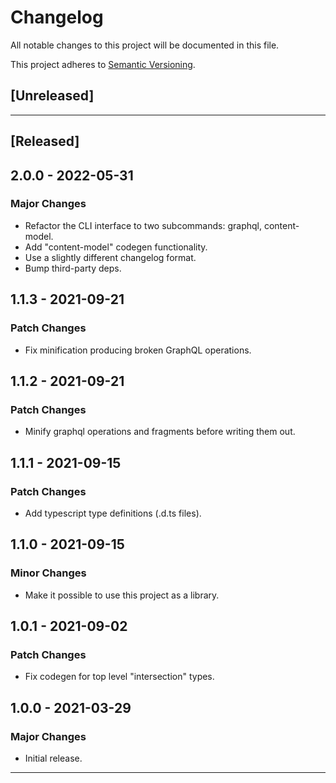 # Changelog

All notable changes to this project will be documented in this file.

This project adheres to [Semantic Versioning][semantic versioning].

## [Unreleased]

---

## [Released]

## 2.0.0 - 2022-05-31

### Major Changes

- Refactor the CLI interface to two subcommands: graphql, content-model.
- Add "content-model" codegen functionality.
- Use a slightly different changelog format.
- Bump third-party deps.

## 1.1.3 - 2021-09-21

### Patch Changes

- Fix minification producing broken GraphQL operations.

## 1.1.2 - 2021-09-21

### Patch Changes

- Minify graphql operations and fragments before writing them out.

## 1.1.1 - 2021-09-15

### Patch Changes

- Add typescript type definitions (.d.ts files).

## 1.1.0 - 2021-09-15

### Minor Changes

- Make it possible to use this project as a library.

## 1.0.1 - 2021-09-02

### Patch Changes

- Fix codegen for top level "intersection" types.

## 1.0.0 - 2021-03-29

### Major Changes

- Initial release.

---

<!-- Links -->

[semantic versioning]: https://semver.org/
